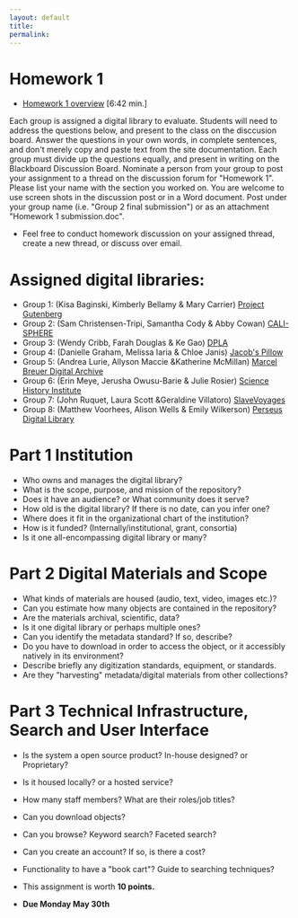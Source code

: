 ```yaml
---
layout: default
title: 
permalink:
---
```


<h1> Homework 1</h1>

- [Homework 1 overview](https://youtu.be/nZnNIw-FzL8) [6:42 min.] 

Each group is assigned a digital library to evaluate. Students will need to address the questions below, and present to the class on the disccusion board. Answer the questions in your own words, in complete sentences, and don't merely copy and paste text from the site documentation. Each group must divide up the questions equally, and present in writing on the Blackboard Discussion Board. Nominate a person from your group to post your assignment to a thread on the discussion forum for &quot;Homework 1&quot;. Please list your name with the section you worked on. You are welcome to use screen shots in the discussion post or in a Word document. Post under your group name (i.e. &quot;Group 2 final submission&quot;) or as an attachment "Homework 1 submission.doc". 

- Feel free to conduct homework discussion on your assigned thread, create a new thread, or discuss over email. 

# Assigned digital libraries: 

- Group 1: (Kisa Baginski, Kimberly Bellamy &amp; Mary Carrier)  [Project Gutenberg](https://www.gutenberg.org/)
- Group 2: (Sam Christensen-Tripi, Samantha Cody &amp; Abby Cowan) [CALI-SPHERE](http://calisphere.cdlib.org/)
- Group 3: (Wendy Cribb, Farah Douglas &amp; Ke Gao) [DPLA](https://dp.la/)
- Group 4: (Danielle Graham, Melissa Iaria &amp; Chloe Janis) [Jacob's Pillow](https://archives.jacobspillow.org/)
- Group 5: (Andrea Lurie, Allyson Maccie &amp;Katherine McMillan) [Marcel Breuer Digital Archive](https://breuer.syr.edu/)
- Group 6: (Erin Meye, Jerusha Owusu-Barie &amp; Julie Rosier) [Science History Institute](https://digital.sciencehistory.org/)
- Group 7: (John Ruquet, Laura Scott &amp;Geraldine Villatoro) [SlaveVoyages](https://www.slavevoyages.org/) 
- Group 8: (Matthew Voorhees, Alison Wells &amp; Emily Wilkerson) [Perseus Digital Library](http://www.perseus.tufts.edu/) 

# Part 1 Institution

- Who owns and manages the digital library?
- What is the scope, purpose, and mission of the repository?
- Does it have an audience? or What community does it serve?
- How old is the digital library? If there is no date, can you infer one?
- Where does it fit in the organizational chart of the institution?
- How is it funded? (Internally/institutional, grant, consortia)
- Is it one all-encompassing digital library or many?


# Part 2 Digital Materials and Scope

- What kinds of materials are housed (audio, text, video, images etc.)?
- Can you estimate how many objects are contained in the repository?
- Are the materials archival, scientific, data?
- Is it one digital library or perhaps multiple ones? 
- Can you identify the metadata standard? If so, describe?
- Do you have to download in order to access the object, or it accessibly natively in its environment?
- Describe briefly any digitization standards, equipment, or standards. 
- Are they &quot;harvesting&quot; metadata/digital materials from other collections?


# Part 3 Technical Infrastructure, Search and User Interface

- Is the system a open source product? In-house designed? or Proprietary?
- Is it housed locally? or a hosted service?
- How many staff members? What are their roles/job titles?
- Can you download objects?
- Can you browse? Keyword search? Faceted search?
- Can you create an account? If so, is there a cost?
- Functionality to have a &quot;book cart&quot;? Guide to searching techniques?

- This assignment is worth **10 points.**
- **Due Monday May 30th** 